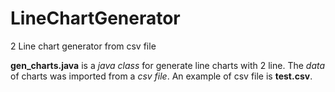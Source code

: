 # LineChartGenerator
2 Line chart generator from csv file

**gen_charts.java** is a *java class* for generate line charts with 2 line. 
The *data* of charts was imported from a *csv file*.
An example of csv file is **test.csv**.

